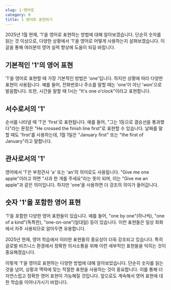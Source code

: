 ```yaml
---
slug: 1-영어로
category: 0
title: 1 영어로 표현하기
---
```


2025년 1월 현재, '1'을 영어로 표현하는 방법에 대해 알아보겠습니다. 단순히 숫자를 읽는 것 이상으로, 다양한 상황에서 '1'을 영어로 어떻게 사용하는지 살펴보겠습니다. 이 글을 통해 여러분의 영어 실력 향상에 도움이 되길 바랍니다.

## 기본적인 '1'의 영어 표현

'1'을 영어로 표현할 때 가장 기본적인 방법은 'one'입니다. 하지만 상황에 따라 다양한 표현이 사용됩니다. 예를 들어, 전화번호나 주소를 말할 때는 'one'이 아닌 'won'으로 발음합니다. 또한, 시간을 말할 때 1시는 "It's one o'clock"이라고 표현합니다.

## 서수로서의 '1'

순서를 나타낼 때 '1'은 'first'로 표현됩니다. 예를 들어, "그는 1등으로 결승선을 통과했다"라는 문장은 "He crossed the finish line first"로 표현할 수 있습니다. 날짜를 말할 때도 'first'를 사용하는데, 1월 1일은 "January first" 또는 "the first of January"라고 말합니다.

## 관사로서의 '1'

영어에서 '1'은 부정관사 'a' 또는 'an'의 의미로도 사용됩니다. "Give me one apple"이라고 하면 "사과 한 개를 주세요"라는 뜻이 되며, 이는 "Give me an apple"과 같은 의미입니다. 하지만 'one'을 사용하면 더 강조의 의미가 들어갑니다.

## 숫자 '1'을 포함한 영어 표현

'1'을 포함한 다양한 영어 표현들이 있습니다. 예를 들어, "one by one"(하나씩), "one of a kind"(독특한), "one-on-one"(일대일) 등이 있습니다. 이런 표현들은 일상 회화에서 자주 사용되므로 알아두면 유용합니다.

2025년 현재, 영어 학습에서 이러한 표현들의 중요성이 더욱 강조되고 있습니다. 특히 글로벌 비즈니스 환경에서 정확한 의사소통을 위해 이런 세부적인 표현들을 익히는 것이 중요해졌습니다.

이렇게 '1'을 영어로 표현하는 다양한 방법에 대해 알아보았습니다. 단순히 숫자를 읽는 것을 넘어, 상황과 맥락에 맞는 적절한 표현을 사용하는 것이 중요합니다. 이를 통해 더 자연스럽고 정확한 영어 표현이 가능해질 것입니다. 앞으로도 계속해서 영어 표현에 대한 학습을 이어나가시기 바랍니다.